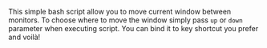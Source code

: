 This simple bash script allow you to move current window between monitors.
To choose where to move the window simply pass `up` or `down` parameter when executing script.
You can bind it to key shortcut you prefer and voilà!
